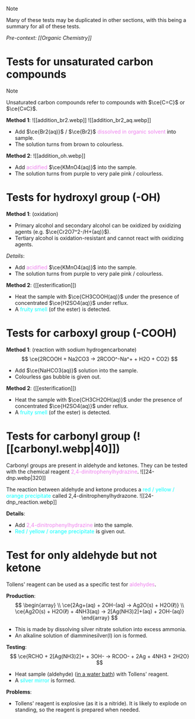 > [!note]
> Many of these tests may be duplicated in other sections, with this being a summary for all of these tests.

*Pre-context: [[Organic Chemistry]]*

# Tests for unsaturated carbon compounds
> [!note]
> Unsaturated carbon compounds refer to compounds with $\ce{C=C}$ or $\ce{C≡C}$.

**Method 1**:
![[addition_br2.webp]]
![[addition_br2_aq.webp]]
- Add $\ce{Br2(aq)}$ / $\ce{Br2}$ <span style="color: violet">dissolved in organic solvent</span> into sample.
- The solution turns <span class="hi-green">from brown to colourless</span>.

**Method 2**:
![[addition_oh.webp]]
- Add <span style="color: violet">acidified</span> $\ce{KMnO4(aq)}$ into the sample.
- The solution turns <span class="hi-green">from purple to very pale pink / colourless</span>.

# Tests for hydroxyl group (-OH)
**Method 1**: (oxidation)
- <span class="hi-blue">Primary alcohol and secondary alcohol</span> can be oxidized by oxidizing agents (e.g. $\ce{Cr2O7^2-/H+(aq)}$).
- <span class="hi-blue">Tertiary alcohol</span> is oxidation-resistant and cannot react with oxidizing agents.

*Details*:
- Add <span style="color: violet">acidified</span> $\ce{KMnO4(aq)}$ into the sample.
- The solution turns <span class="hi-green">from purple to very pale pink / colourless</span>.

**Method 2**: ([[esterification]])
- Heat the sample with $\ce{CH3COOH(aq)}$ under the presence of concentrated $\ce{H2SO4(aq)}$ under reflux.
- A <span style="color: aqua">fruity smell</span> (of the ester) is detected.

# Tests for carboxyl group (-COOH)
**Method 1**: (reaction with sodium hydrogencarbonate)
$$
\ce{2RCOOH + Na2CO3 -> 2RCOO^-Na^+ + H2O + CO2}
$$
- Add $\ce{NaHCO3(aq)}$ solution into the sample.
- Colourless gas bubble is given out.

**Method 2**: ([[esterification]])
- Heat the sample with $\ce{CH3CH2OH(aq)}$ under the presence of concentrated $\ce{H2SO4(aq)}$ under reflux.
- A <span style="color: aqua">fruity smell</span> (of the ester) is detected.

# Tests for carbonyl group (![[carbonyl.webp|40]])
<span class="hi-green">Carbonyl groups are present in aldehyde and ketones.</span> They can be tested with the chemical reagent <span style="color: violet">2,4-dinitrophenylhydrazine</span>.
![[24-dnp.webp|320]]
<!-- \chemfig{[:-150]*6(-(-NO_2)=(-N(-[2]H)-N(-[2]N)-H)-=-(-NO_2)=)} NO_2 is not aligned -->
The reaction between aldehyde and ketone produces a <span style="color: aqua">red / yellow / orange precipitate</span> called 2,4-dinitrophenylhydrazone.
![[24-dnp_reaction.webp]]
<!-- \raisebox{1cm}{\chemfig{[:-150]*6(-(-NO_2)=(-N(-[2]H)-N=C(-[3]R)(-[5]R'\,or\,H))-=-(-NO_2)=)}} \quad + \quad \ce{H2O}
\chemfig{C(-[3]R)(-[5]R'\,or\,H)=O}\ \quad + \quad \raisebox{1cm}{\chemfig{[:-150]*6(-(-NO_2)=(-N(-[2]H)-N(-[2]N)-H)-=-(-NO_2)=)}} -->

**Details**:
- Add <span style="color: violet">2,4-dinitrophenylhydrazine</span> into the sample.
- <span style="color: aqua">Red / yellow / orange precipitate</span> is given out.

# Test for only aldehyde but not ketone
<span class="hi-blue">Tollens' reagent</span> can be used as a specific test for <span style="color: violet">aldehydes</span>.

**Production**:
$$
\begin{array} \\
\ce{2Ag+(aq) + 2OH-(aq) -> Ag2O(s) + H2O(ℓ)} \\
\ce{Ag2O(s) + H2O(ℓ) + 4NH3(aq) -> 2[Ag(NH3)2]+(aq) + 2OH-(aq)}
\end{array}
$$
- This is made by <span class="hi-green">dissolving silver nitrate solution into excess ammonia</span>.
- An alkaline solution of diamminesilver(I) ion is formed.

**Testing**:
$$
\ce{RCHO + 2[Ag(NH3)2]+ + 3OH- -> RCOO- + 2Ag + 4NH3 + 2H2O}
$$
- Heat sample (aldehyde) (<u>in a water bath</u>) with Tollens' reagent.
- A <span style="color: aqua">silver mirror</span> is formed.

**Problems**:
- Tollens' reagent is <span class="hi-green">explosive</span> (as it is a nitride).
  It is likely to explode on standing, so the reagent is prepared when needed.
